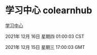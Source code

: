 # 学习中心 colearnhub
[学习中心](http://59.174.25.102:56308/colearnhub/)

2021年 12月 16日 星期四 01:00:03 CST

2021年 12月 15日 星期三 17:00:03 GMT
